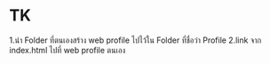 # TK

1.นำ Folder ที่ตนเองสร้าง web profile ไปไว้ใน Folder ที่ชื่อว่า Profile
2.link จาก index.html ไปที่ web profile ตนเอง
